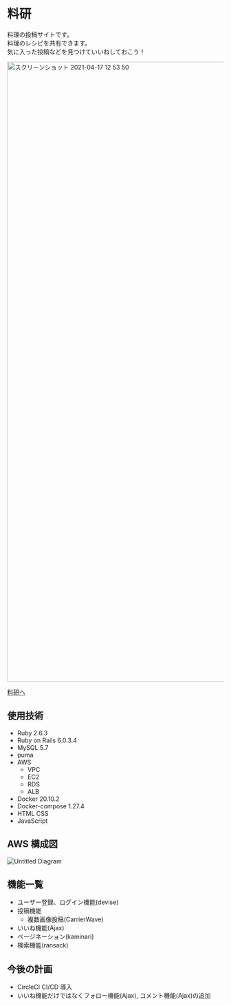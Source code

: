 # 料研
<p>
    料理の投稿サイトです。<br>
    料理のレシピを共有できます。<br>
    気に入った投稿などを見つけていいねしておこう！
</p>
<p>
    <img width="1440" alt="スクリーンショット 2021-04-17 12 53 50" src="https://user-images.githubusercontent.com/77377366/115360990-1cfae500-a1fb-11eb-9536-e335b074a93f.png">
</p>
<p>
    <a href = "https://www.ryoken.tk">料研へ</a>
</p>

## 使用技術

* Ruby 2.6.3
* Ruby on Rails 6.0.3.4
* MySQL 5.7
* puma
* AWS
    * VPC
    * EC2
    * RDS
    * ALB
* Docker 20.10.2
* Docker-compose 1.27.4
* HTML CSS
* JavaScript

## AWS 構成図

![Untitled Diagram](https://user-images.githubusercontent.com/77377366/115404747-952bcf80-a228-11eb-9316-85d5b42aa869.png)

## 機能一覧

* ユーザー登録、ログイン機能(devise)
* 投稿機能
    * 複数画像投稿(CarrierWave)
* いいね機能(Ajax)
* ページネーション(kaminari)
* 検索機能(ransack)

## 今後の計画

* CircleCI CI/CD 導入
* いいね機能だけではなくフォロー機能(Ajax), コメント機能(Ajax)の追加